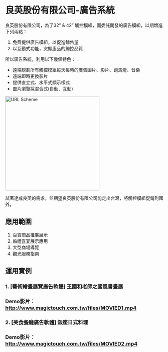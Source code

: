 # 良英股份有限公司-廣告系統
良英股份有限公司，為了32” & 42” 觸控模組，而委託開發的廣告模組，以期增進下列兩點：

1. 免費提供廣告模組，以促進銷售量
2. 以互動式功能，突顯產品的觸控品質

所以廣告系統，利用以下幾個特色：

- 遠端規劃所有觸控模組每天每時的廣告圖片、影片、跑馬燈、音樂
- 遠端即時更換影片
- 提供直立式、水平式顯示樣式
- 圖片瀏覽採混合式(自動、互動)


<img src="http://www.magictouch.com.tw/files/p_151229_08024.png" alt="URL Scheme" width="300"/> 

試著達成良英的需求，並期望良英股份有限公司能走出台灣，將觸控模組促銷到國外。

## 應用範圍
1. 百貨商品推廣展示
2. 婚禮喜宴展示應用
3. 大型商場導覽
4. 觀光服務指南

## 運用實例
### 1. [藝術繪畫展覽廣告軟體] 王國和老師之國風書畫展
### Demo影片：http://www.magictouch.com.tw/files/MOVIED1.mp4
### 2. [美食餐廳廣告軟體] 銀座日式料理
### Demo影片：http://www.magictouch.com.tw/files/MOVIED2.mp4

